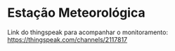 # Estação Meteorológica

Link do thingspeak para acompanhar o monitoramento: https://thingspeak.com/channels/2117817
